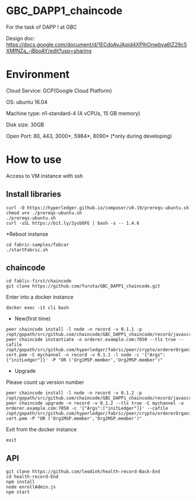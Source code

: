 # GBC_DAPP1_chaincode
For the task of DAPP Ⅰ at GBC

Design doc: https://docs.google.com/document/d/1ECdoAvJApid4XPIhOnwbva6IZ29c5XMfNZa_-jBboAY/edit?usp=sharing

# Environment

Cloud Service: GCP(Google Cloud Platform)

OS: ubuntu 16.04

Machine type: n1-standard-4 (4 vCPUs, 15 GB memory)

Disk size: 30GB

Open Port: 80, 443, 3000*, 5984*, 8090* (*only during developing)


# How to use

Access to VM instance with ssh

## Install libraries
```
curl -O https://hyperledger.github.io/composer/v0.19/prereqs-ubuntu.sh
chmod u+x ./prereqs-ubuntu.sh
./prereqs-ubuntu.sh
curl -sSL https://bit.ly/2ysbOFE | bash -s -- 1.4.6
```

*Reboot instanse

```
cd fabric-samples/fabcar
./startFabric.sh
```

## chaincode
```
cd fablic-first/chaincode
git clone https://github.com/furuta/GBC_DAPP1_chaincode.git
```
Enter into a docker instance
```
docker exec -it cli bash
```

* New(first time)
```
peer chaincode install -l node -n record -v 0.1.1 -p /opt/gopath/src/github.com/chaincode/GBC_DAPP1_chaincode/record/javascript/
peer chaincode instantiate -o orderer.example.com:7050 --tls true --cafile /opt/gopath/src/github.com/hyperledger/fabric/peer/crypto/ordererOrganizations/example.com/orderers/orderer.example.com/msp/tlscacerts/tlsca.example.com-cert.pem -C mychannel -n record -v 0.1.1 -l node -c '{"Args":["initLedger"]}' -P "OR ('Org1MSP.member','Org2MSP.member')"
```

* Upgrade

Please count up version number
```
peer chaincode install -l node -n record -v 0.1.2 -p /opt/gopath/src/github.com/chaincode/GBC_DAPP1_chaincode/record/javascript/
peer chaincode upgrade -n record -v 0.1.2 --tls true -C mychannel -o orderer.example.com:7050 -c '{"Args":["initLedger"]}' --cafile /opt/gopath/src/github.com/hyperledger/fabric/peer/crypto/ordererOrganizations/example.com/orderers/orderer.example.com/msp/tlscacerts/tlsca.example.com-cert.pem -P "OR ('Org1MSP.member','Org2MSP.member')"
```
Exit from the docker instance
```
exit
```

## API
```
git clone https://github.com/leodinh/health-record-Back-End
cd health-record-End
npm install
node enrollAdmin.js
npm start
```
